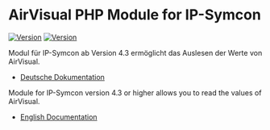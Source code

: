 AirVisual PHP Module for IP-Symcon
===
[![Version](https://img.shields.io/badge/Symcon-PHPModule-red.svg)](https://www.symcon.de/service/dokumentation/entwicklerbereich/sdk-tools/sdk-php/)
[![Version](https://img.shields.io/badge/Symcon%20Version-%3E%205.1-green.svg)](https://www.symcon.de/service/dokumentation/installation/migration-v40-v41/)

Modul für IP-Symcon ab Version 4.3 ermöglicht das Auslesen der Werte von AirVisual.

 - [Deutsche Dokumentation](docs/de/README.md "Deutsche Dokumentation")
 
Module for IP-Symcon version 4.3 or higher allows you to read the values of AirVisual.

 - [English Documentation](docs/en/README.md "English documentation") 